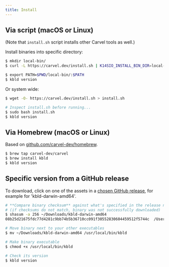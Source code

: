 ```yaml
---
title: Install
---
```


## Via script (macOS or Linux)

(Note that `install.sh` script installs other Carvel tools as well.)

Install binaries into specific directory:

```bash
$ mkdir local-bin/
$ curl -L https://carvel.dev/install.sh | K14SIO_INSTALL_BIN_DIR=local-bin bash

$ export PATH=$PWD/local-bin/:$PATH
$ kbld version
```

Or system wide:

```bash
$ wget -O- https://carvel.dev/install.sh > install.sh

# Inspect install.sh before running...
$ sudo bash install.sh
$ kbld version
```

## Via Homebrew (macOS or Linux)

Based on [github.com/carvel-dev/homebrew](https://github.com/carvel-dev/homebrew).

```bash
$ brew tap carvel-dev/carvel
$ brew install kbld
$ kbld version
```

## Specific version from a GitHub release

To download, click on one of the assets in a [chosen GitHub release](https://github.com/carvel-dev/kbld/releases), for example for 'kbld-darwin-amd64'.

```bash
# **Compare binary checksum** against what's specified in the release notes
# (if checksums do not match, binary was not successfully downloaded)
$ shasum -a 256 ~/Downloads/kbld-darwin-amd64
08b25d21675fdc77d4281c9bb74b5b36710cc091f30552830604459512f5744c  /Users/pivotal/Downloads/kbld-darwin-amd64

# Move binary next to your other executables
$ mv ~/Downloads/kbld-darwin-amd64 /usr/local/bin/kbld

# Make binary executable
$ chmod +x /usr/local/bin/kbld

# Check its version
$ kbld version
```
